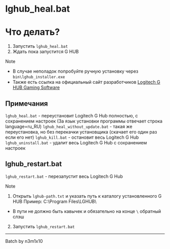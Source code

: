 # lghub_heal.bat

# Что делать?

1. Запустить `lghub_heal.bat`
2. Ждать пока запустится G HUB

>[!NOTE]
> - В случае неполадок попробуйте ручную установку через `bin\lghub_installer.exe`
> - Также есть ссылка на официальный сайт разработчиков [Logitech G HUB Gaming Software](https://www.logitechg.com/en-us/innovation/g-hub.html?srsltid=AfmBOoqPUOqdb5AX2V5bWbM9IEHiQ8WXzg48YueU8MBH-d_waTX_CenI)

## Примечания

`lghub_heal.bat` - переустановит Logitech G Hub полностью, с сохранением настроек
(За язык установки программы отвечает строка language=ru_RU)
`lghub_heal_without_update.bat` - такая же переустановка, но без перекачки установщика (скачает его один раз если его нет)
`lghub_kill.bat` - остановит весь Logitech G Hub
`lghub_uninstall.bat` - удалит весь Logitech G Hub с сохранением настроек


## lghub_restart.bat

`lghub_restart.bat` - перезапустит весь Logitech G Hub

> [!NOTE]
> 1. Открыть `lghub-path.txt` и указать путь к каталогу установленного G HUB
> Пример: C:\Program Files\LGHUB\
> - В пути не должно быть кавычек и обязательно на конце `\` обратный слэш
> 2. Запустить `lghub_restart.bat`


---

Batch by n3m1x10